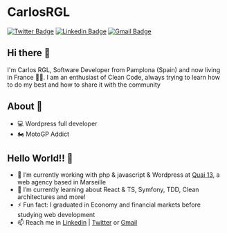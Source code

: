 # CarlosRGL

[![Twitter Badge](https://img.shields.io/badge/-@Carlosrgl_88-1ca0f1?style=flat-square&labelColor=1ca0f1&logo=twitter&logoColor=white&link=https://twitter.com/Carlosrgl_88)](https://twitter.com/Carlosrgl_88)
[![Linkedin Badge](https://img.shields.io/badge/CarlosRGL-blue?style=flat-square&logo=Linkedin&logoColor=white&link=https://www.linkedin.com/in/carlos-ruiz-de-galarreta-494b5842/)](https://www.linkedin.com/in/carlos-ruiz-de-galarreta-494b5842/)
[![Gmail Badge](https://img.shields.io/badge/-hello@carlosrgl.com-c14438?style=flat-square&logo=Gmail&logoColor=white&link=mailto:hello@carlosrgl.com)](mailto:hello@carlosrgl.com)

## Hi there 👋

I'm Carlos RGL, Software Developer from Pamplona (Spain) and now living in France 🏴‍☠️. I am an enthusiast of Clean Code, always trying to learn how to do my best and how to share it with the community

## About 🧐

- 💻 Wordpress full developer
- 🏍️ MotoGP Addict

## Hello World!! 🤔

- 🔭 I’m currently working with php & javascript & Wordpress at [Quai 13](https://quai13.com), a web agency based in Marseille
- 🌱 I’m currently learning about React & TS, Symfony, TDD, Clean architectures and more!
- ⚡ Fun fact: I graduated in Economy and financial markets before studying web development
- 📫 Reach me in [Linkedin](https://www.linkedin.com/in/carlos-ruiz-de-galarreta-494b5842/) | [Twitter](https://twitter.com/Carlosrgl_88) or [Gmail](mailto:hello@carlosrgl.com)
<!-- - 🎯 Portfolio site: [Here!](https://pabloleonalcaide.github.io/Portfolio/) -->
